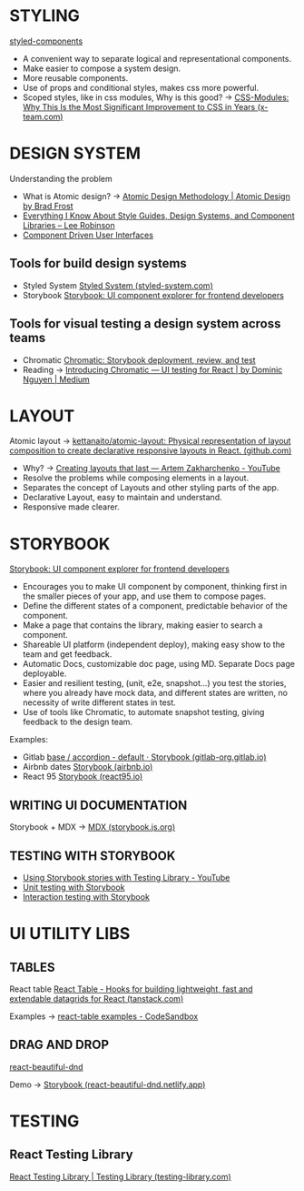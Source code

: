 # STYLING

[styled-components](https://styled-components.com/)

- A convenient way to separate logical and representational components.
- Make easier to compose a system design.
- More reusable components.
- Use of props and conditional styles, makes css more powerful.
- Scoped styles, like in css modules, Why is this good? -> [CSS-Modules: Why This Is the Most Significant Improvement to CSS in Years (x-team.com)](https://x-team.com/blog/css-modules-a-new-way-to-css/)

# DESIGN SYSTEM

Understanding the problem

- What is Atomic design? -> [Atomic Design Methodology | Atomic Design by Brad Frost](https://atomicdesign.bradfrost.com/chapter-2/)
- [Everything I Know About Style Guides, Design Systems, and Component Libraries – Lee Robinson](https://leerob.io/blog/style-guides-component-libraries-design-systems)
- [Component Driven User Interfaces](https://www.componentdriven.org/)

## Tools for build design systems

- Styled System [Styled System (styled-system.com)](https://styled-system.com/)
- Storybook [Storybook: UI component explorer for frontend developers](https://storybook.js.org/)

## Tools for visual testing a design system across teams

- Chromatic [Chromatic: Storybook deployment, review, and test](https://www.chromatic.com/)
- Reading -> [Introducing Chromatic — UI testing for React | by Dominic Nguyen | Medium](https://medium.com/@domyen/introducing-chromatic-ui-testing-for-react-c5cc01a79aaa)

# LAYOUT

Atomic layout -> [kettanaito/atomic-layout: Physical representation of layout composition to create declarative responsive layouts in React. (github.com)](https://github.com/kettanaito/atomic-layout)

- Why? -> [Creating layouts that last — Artem Zakharchenko - YouTube](https://www.youtube.com/watch?v=_HrXUB97xQs) 
- Resolve the problems while composing elements in a layout.
- Separates the concept of Layouts and other styling parts of the app.
- Declarative Layout, easy to maintain and understand.
- Responsive made clearer.

# STORYBOOK

[Storybook: UI component explorer for frontend developers](https://storybook.js.org/)

- Encourages you to make UI component by component, thinking first in the smaller pieces of your app, and use them to compose pages.
- Define the different states of a component, predictable behavior of the component.
- Make a page that contains the library, making easier to search a component.
- Shareable UI platform (independent deploy), making easy show to the team and get feedback.
- Automatic Docs, customizable doc page, using MD. Separate Docs page deployable.
- Easier and resilient testing, (unit, e2e, snapshot...) you test the stories, where you already have mock data, and different states are written, no necessity of write different states in test.
- Use of tools like Chromatic, to automate snapshot testing, giving feedback to the design team.

Examples:

- Gitlab [base / accordion - default ⋅ Storybook (gitlab-org.gitlab.io)](https://gitlab-org.gitlab.io/gitlab-ui/?path=/story/base-accordion--default)
- Airbnb dates [Storybook (airbnb.io)](https://airbnb.io/react-dates/?path=/story/daterangepicker-drp--default)
- React 95 [Storybook (react95.io)](https://storybook.react95.io/?path=/story/window--default)

## WRITING UI DOCUMENTATION

Storybook + MDX -> [MDX (storybook.js.org)](https://storybook.js.org/docs/react/writing-docs/mdx)

## TESTING WITH STORYBOOK

- [Using Storybook stories with Testing Library - YouTube](https://www.youtube.com/watch?v=k6NG96awIJ0)
- [Unit testing with Storybook](https://storybook.js.org/docs/react/workflows/unit-testing)
- [Interaction testing with Storybook](https://storybook.js.org/docs/react/workflows/interaction-testing)

# UI UTILITY LIBS

## TABLES

React table [React Table - Hooks for building lightweight, fast and extendable datagrids for React (tanstack.com)](https://react-table.tanstack.com/)

Examples -> [react-table examples - CodeSandbox](https://codesandbox.io/examples/package/react-table)



## DRAG AND DROP

[react-beautiful-dnd](https://github.com/atlassian/react-beautiful-dnd)

Demo -> [Storybook (react-beautiful-dnd.netlify.app)](https://react-beautiful-dnd.netlify.app/iframe.html?id=board--simple)

# TESTING

## React Testing Library 

[React Testing Library | Testing Library (testing-library.com)](https://testing-library.com/docs/react-testing-library/intro/)